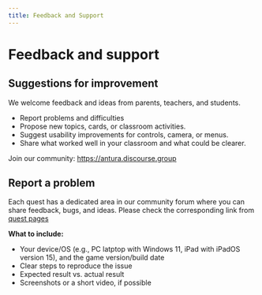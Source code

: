 ```yaml
---
title: Feedback and Support
---
```


# Feedback and support

## Suggestions for improvement

We welcome feedback and ideas from parents, teachers, and students.

- Report problems and difficulties
- Propose new topics, cards, or classroom activities.
- Suggest usability improvements for controls, camera, or menus.
- Share what worked well in your classroom and what could be clearer.

Join our community: <https://antura.discourse.group>

## Report a problem

Each quest has a dedicated area in our community forum where you can share feedback, bugs, and ideas. Please check the corresponding link from [quest pages](../content/quest/index.md)

**What to include:**

- Your device/OS (e.g., PC latptop with Windows 11, iPad with iPadOS version 15), and the game version/build date
- Clear steps to reproduce the issue
- Expected result vs. actual result
- Screenshots or a short video, if possible

